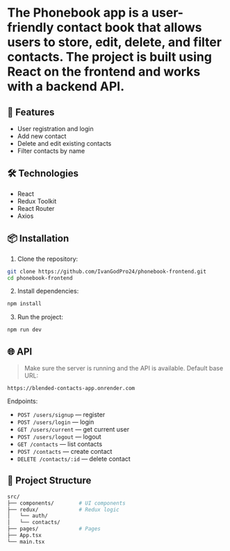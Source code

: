 # The **Phonebook** app is a user-friendly contact book that allows users to store, edit, delete, and filter contacts. The project is built using **React** on the frontend and works with a backend API.

## 🚀 Features

- User registration and login
- Add new contact
- Delete and edit existing contacts
- Filter contacts by name

## 🛠️ Technologies

- React
- Redux Toolkit
- React Router
- Axios

## 📦 Installation

1. Clone the repository:

```bash
git clone https://github.com/IvanGodPro24/phonebook-frontend.git
cd phonebook-frontend
```

2. Install dependencies:

```bash
npm install
```

3. Run the project:

```bash
npm run dev
```

## 🌐 API

> Make sure the server is running and the API is available. Default base URL:

```
https://blended-contacts-app.onrender.com
```

Endpoints:

- `POST /users/signup` — register
- `POST /users/login` — login
- `GET /users/current` — get current user
- `POST /users/logout` — logout
- `GET /contacts` — list contacts
- `POST /contacts` — create contact
- `DELETE /contacts/:id` — delete contact

## 📁 Project Structure

```bash
src/
├── components/        # UI components
├── redux/             # Redux logic
│   └── auth/
│   └── contacts/
├── pages/             # Pages
├── App.tsx
└── main.tsx
```
